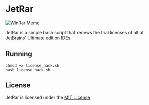 JetRar
======

![WinRar Meme](http://s2.quickmeme.com/img/bc/bc38babc250b533e4d7aa14b0dafd7c617ea084f7afe4a58249870646bffb084.jpg)

JetRar is a simple bash script that renews the trial licenses of all of JetBrains' Ultimate edition IDEs.

## Running

	chmod +x license_hack.sh
	bash license_hack.sh

## License
JetRar is licensed under the [MIT License](https://github.com/Matthewacon/JetRar/blob/master/LICENSE)
